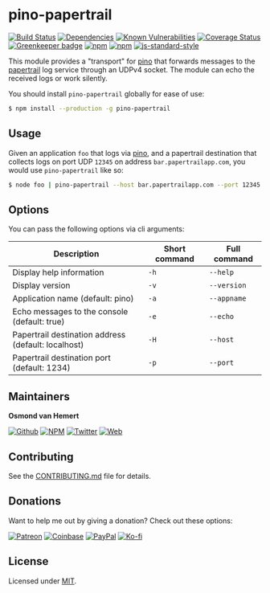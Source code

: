 # pino-papertrail

[![Build Status](https://travis-ci.com/ovhemert/pino-papertrail.svg?branch=master)](https://travis-ci.com/ovhemert/pino-papertrail)
[![Dependencies](https://img.shields.io/david/ovhemert/pino-papertrail.svg)](https://david-dm.org/ovhemert/pino-papertrail)
[![Known Vulnerabilities](https://snyk.io/test/npm/pino-papertrail/badge.svg)](https://snyk.io/test/npm/pino-papertrail)
[![Coverage Status](https://coveralls.io/repos/github/ovhemert/pino-papertrail/badge.svg?branch=master)](https://coveralls.io/github/ovhemert/pino-papertrail?branch=master)
[![Greenkeeper badge](https://badges.greenkeeper.io/ovhemert/pino-papertrail.svg)](https://greenkeeper.io/)
[![npm](https://img.shields.io/npm/v/pino-papertrail.svg)](https://www.npmjs.com/package/pino-papertrail)
[![npm](https://img.shields.io/npm/dm/pino-papertrail.svg)](https://www.npmjs.com/package/pino-papertrail)
[![js-standard-style](https://img.shields.io/badge/code%20style-standard-brightgreen.svg?style=flat)](http://standardjs.com/)

This module provides a "transport" for [pino][pino] that forwards
messages to the [papertrail][papertrail] log service through an UDPv4 socket. The module can echo the received logs or work silently.

You should install `pino-papertrail` globally for ease of use:

```bash
$ npm install --production -g pino-papertrail
```

## Usage

Given an application `foo` that logs via [pino][pino], and a papertrail destination that collects logs on port UDP `12345` on address `bar.papertrailapp.com`, you would use `pino-papertrail` like so:

```bash
$ node foo | pino-papertrail --host bar.papertrailapp.com --port 12345 --appname foo
```

## Options

You can pass the following options via cli arguments:

|  Description | Short command | Full command |
| ------------- | ------------- |-------------|
| Display help information | `-h` | `--help` |
| Display version | `-v` | `--version` |
| Application name (default: pino) | `-a` | `--appname` |
| Echo messages to the console (default: true) | `-e` | `--echo` |
| Papertrail destination address (default: localhost) | `-H` | `--host` |
| Papertrail destination port (default: 1234) | `-p` | `--port` |

## Maintainers

**Osmond van Hemert**

[![Github](https://img.shields.io/badge/style-github-333333.svg?logo=github&logoColor=white&label=)](https://github.com/ovhemert)
[![NPM](https://img.shields.io/badge/style-npm-333333.svg?logo=npm&logoColor=&label=)](https://www.npmjs.com/~ovhemert)
[![Twitter](https://img.shields.io/badge/style-twitter-333333.svg?logo=twitter&logoColor=&label=)](https://twitter.com/osmondvanhemert)
[![Web](https://img.shields.io/badge/style-website-333333.svg?logoColor=white&label=&logo=diaspora)](https://www.osmondvanhemert.nl)

## Contributing

See the [CONTRIBUTING.md](./docs/CONTRIBUTING.md) file for details.

## Donations

Want to help me out by giving a donation? Check out these options:

[![Patreon](https://img.shields.io/badge/style-patreon-333333.svg?logo=patreon&logoColor=&label=)](https://www.patreon.com/ovhemert)
[![Coinbase](https://img.shields.io/badge/style-bitcoin-333333.svg?logo=bitcoin&logoColor=&label=)](https://commerce.coinbase.com/checkout/fd177bf0-a89a-481b-889e-22bfce857b75)
[![PayPal](https://img.shields.io/badge/style-paypal-333333.svg?logo=paypal&logoColor=&label=)](https://www.paypal.me/osmondvanhemert)
[![Ko-fi](https://img.shields.io/badge/style-coffee-333333.svg?logo=ko-fi&logoColor=&label=)](http://ko-fi.com/ovhemert)

## License

Licensed under [MIT](./LICENSE).

[pino]: https://www.npmjs.com/package/pino
[papertrail]: https://papertrailapp.com
